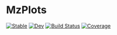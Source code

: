 # MzPlots

[![Stable](https://img.shields.io/badge/docs-stable-blue.svg)](https://timholy.github.io/MzPlots.jl/stable)
[![Dev](https://img.shields.io/badge/docs-dev-blue.svg)](https://timholy.github.io/MzPlots.jl/dev)
[![Build Status](https://github.com/timholy/MzPlots.jl/workflows/CI/badge.svg)](https://github.com/timholy/MzPlots.jl/actions)
[![Coverage](https://codecov.io/gh/timholy/MzPlots.jl/branch/master/graph/badge.svg)](https://codecov.io/gh/timholy/MzPlots.jl)
